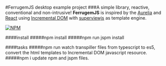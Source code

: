 #FerrugemJS desktop example project
###A simple library, reactive, conventional and non-intrusive!
**FerrugemJS** is inspired by the [Aurelia](http://aurelia.io/) and [React](https://facebook.github.io/react/) using [Incremental DOM](http://google.github.io/incremental-dom/) with [superviewjs](https://github.com/davidjamesstone/superviews.js) as template engine.

[![NPM](https://nodei.co/npm/ferrugemjs.png?downloads=true&downloadRank=true&stars=true)](https://nodei.co/npm/ferrugemjs/)

####install
#####npm install
#####npm run jspm install


####tasks
#####npm run watch 
transpiller files from typescript to es5, convert the html templates to Incremental DOM javascript resource.
#####npm i
update npm and jspm files.




